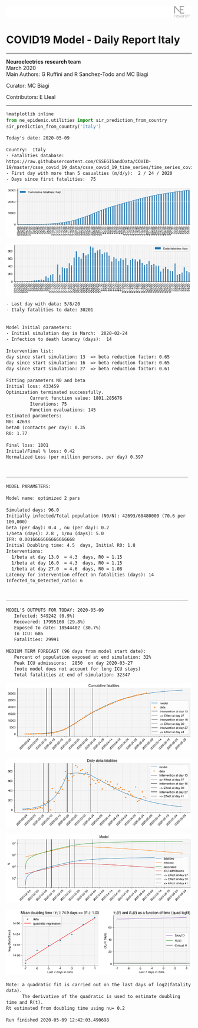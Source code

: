 ![](./images/logo.png)
# COVID19 Model - Daily Report Italy

---

**Neuroelectrics research team**  
March 2020  
Main Authors: G Ruffini and R Sanchez-Todo and MC Biagi

Curator: MC Biagi

Contributors: E Lleal

---


```python
%matplotlib inline
from ne_epidemic.utilities import sir_prediction_from_country
sir_prediction_from_country('Italy')
```

    Today's date: 2020-05-09 
    
    Country:  Italy
    - Fatalities database:  https://raw.githubusercontent.com/CSSEGISandData/COVID-19/master/csse_covid_19_data/csse_covid_19_time_series/time_series_covid19_deaths_global.csv
    - First day with more than 5 casualties (m/d/y):  2 / 24 / 2020
    - Days since first fatalities:  75



![png](02%20-%20Daily_Report_Italy_files/02%20-%20Daily_Report_Italy_1_1.png)



![png](02%20-%20Daily_Report_Italy_files/02%20-%20Daily_Report_Italy_1_2.png)


    - Last day with data: 5/8/20
    - Italy fatalities to date: 30201
     
    
    Model Initial parameters:
    - Initial simulation day is March:  2020-02-24
    - Infection to death latency (days):  14
    
    Intervention list:
    day since start simulation: 13  => beta reduction factor: 0.65
    day since start simulation: 16  => beta reduction factor: 0.65
    day since start simulation: 27  => beta reduction factor: 0.61
    
    Fitting parameters N0 and beta
    Initial loss: 433459
    Optimization terminated successfully.
             Current function value: 1801.285676
             Iterations: 75
             Function evaluations: 145
    Estimated parameters:
    N0: 42693
    beta0 (contacts per day): 0.35
    R0: 1.77
    
    Final loss: 1801
    Initial/Final % loss: 0.42
    Normalized Loss (per million persons, per day) 0.397 
    
    
    _____________________________________________________________________
     
    MODEL PARAMETERS:
    
    Model name: optimized 2 pars
    
    Simulated days: 96.0
    Initially infected/Total population (N0/N): 42693/60480000 (70.6 per 100,000)
    beta (per day): 0.4 , nu (per day): 0.2
    1/beta (days): 2.8 , 1/nu (days): 5.0
    IFR: 0.0016666666666666668
    Initial Doubling time: 4.5  days, Initial R0: 1.8
    Interventions:
      1/beta at day 13.0  = 4.3  days, R0 = 1.15
      1/beta at day 16.0  = 4.3  days, R0 = 1.15
      1/beta at day 27.0  = 4.6  days, R0 = 1.08
    Latency for intervention effect on fatalities (days): 14
    Infected_to_Detected_ratio: 6
    
    
    _____________________________________________________________________
    
    MODEL'S OUTPUTS FOR TODAY: 2020-05-09
       Infected: 549242 (0.9%)
       Recovered: 17995160 (29.8%)
       Exposed to date: 18544402 (30.7%)
       In ICU: 686
       Fatalities: 29991
     
    MEDIUM TERM FORECAST (96 days from model start date): 
       Percent of population exposed at end simulation: 32%
       Peak ICU admissions:  2850  on day 2020-03-27
       (note model does not account for long ICU stays)
       Total fatalities at end of simulation: 32347



![png](02%20-%20Daily_Report_Italy_files/02%20-%20Daily_Report_Italy_1_4.png)



![png](02%20-%20Daily_Report_Italy_files/02%20-%20Daily_Report_Italy_1_5.png)



![png](02%20-%20Daily_Report_Italy_files/02%20-%20Daily_Report_Italy_1_6.png)


     



![png](02%20-%20Daily_Report_Italy_files/02%20-%20Daily_Report_Italy_1_8.png)


    Note: a quadratic fit is carried out on the last days of log2(fatality data).
          The derivative of the quadratic is used to estimate doubling time and R(t).
    Rt estimated from doubling time using nu= 0.2
    
    Run finished 2020-05-09 12:42:03.490698



```python

```
